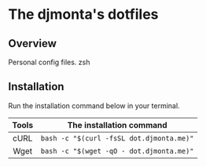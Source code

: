 The djmonta's dotfiles
========

## Overview

Personal config files.
zsh

## Installation

Run the installation command below in your terminal.

| Tools | The installation command |
|:-:|:-:|
| cURL | `bash -c "$(curl -fsSL dot.djmonta.me)"` |
| Wget | `bash -c "$(wget -qO - dot.djmonta.me)"` |

